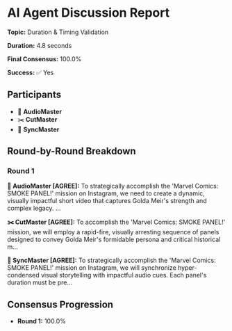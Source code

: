 # AI Agent Discussion Report

**Topic:** Duration & Timing Validation

**Duration:** 4.8 seconds

**Final Consensus:** 100.0%

**Success:** ✅ Yes

## Participants

- 🎵 **AudioMaster**
- ✂️ **CutMaster**
- 🎯 **SyncMaster**

## Round-by-Round Breakdown

### Round 1

**🎵 AudioMaster [AGREE]:** To strategically accomplish the 'Marvel Comics: SMOKE PANEL!' mission on Instagram, we need to create a dynamic, visually impactful short video that captures Golda Meir's strength and complex legacy. ...

**✂️ CutMaster [AGREE]:** To accomplish the 'Marvel Comics: SMOKE PANEL!' mission, we will employ a rapid-fire, visually arresting sequence of panels designed to convey Golda Meir's formidable persona and critical historical m...

**🎯 SyncMaster [AGREE]:** To strategically accomplish the 'Marvel Comics: SMOKE PANEL!' mission on Instagram, we will synchronize hyper-condensed visual storytelling with impactful audio cues. Each panel's duration must be pre...

## Consensus Progression

- **Round 1:** 100.0%
